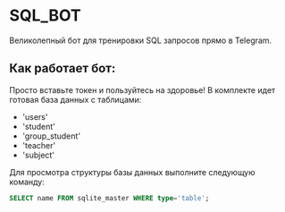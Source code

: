 # SQL_BOT

Великолепный бот для тренировки SQL запросов прямо в Telegram.

## Как работает бот:

Просто вставьте токен и пользуйтесь на здоровье! В комплекте идет готовая база данных с таблицами:

- 'users'
- 'student'
- 'group_student'
- 'teacher'
- 'subject'

Для просмотра структуры базы данных выполните следующую команду:
```sql
SELECT name FROM sqlite_master WHERE type='table';


